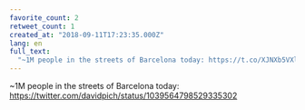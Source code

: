 ```yaml
---
favorite_count: 2
retweet_count: 1
created_at: "2018-09-11T17:23:35.000Z"
lang: en
full_text:
  "~1M people in the streets of Barcelona today: https://t.co/XJNXb5VXl6"
---
```


~1M people in the streets of Barcelona today:
<https://twitter.com/davidpich/status/1039564798529335302>
